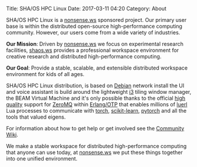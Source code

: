 Title: SHA/OS HPC Linux
Date: 2017-03-11 04:20
Category: About

SHA/OS HPC Linux is a [nonsense.ws](https://nonsense.ws) sponsored project. Our primary user base is within the distributed open-source high-performance computing community. However, our users come from a wide variety of industries.

**Our Mission**: Driven by [nonsense.ws](https://nonsense.ws) we focus on experimental research facilities, [shaos.ws](https://shaos.ws) provides a professional workspace environment for creative research and distributed high-performance computing.

**Our Goal**: Provide a stable, scalable, and extensible distributed workspace environment for kids of all ages.

SHA/OS HPC Linux distribution, is based on [Debian](https://www.debian.org/) network install the UI and voice assistant is build around the lightweight [i3](https://i3wm.org/docs/) tiling window manager, the BEAM Virtual Machine and it's only possible thanks to the official [high quality](https://github.com/zeromq/chumak) support for [ZeroMQ](http://zeromq.org) within [Erlang/OTP](http://www.erlang.org/) that enables millions of [luerl](https://github.com/rvirding/luerl) Lua processes to communicate with [torch](http://torch.ch), [scikit-learn](http://scikit-learn.org/stable/), [pytorch](http://pytorch.org/) and all the tools that valued eigens.

For information about how to get help or get involved see the [Community Wiki](https://github.com/nonsensews/guide/wiki).

We make a stable workspace for distributed high-performance computing that anyone can use today, at [nonsense.ws](https://nonsense.ws) we put these things together into one unified environment.